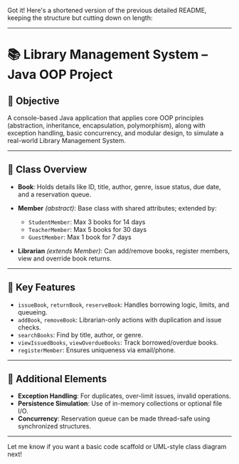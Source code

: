 Got it! Here's a shortened version of the previous detailed README, keeping the structure but cutting down on length:

---

# 📚 Library Management System – Java OOP Project

## 🎯 Objective

A console-based Java application that applies core OOP principles (abstraction, inheritance, encapsulation, polymorphism), along with exception handling, basic concurrency, and modular design, to simulate a real-world Library Management System.

---

## 🧩 Class Overview

* **Book**: Holds details like ID, title, author, genre, issue status, due date, and a reservation queue.
* **Member** *(abstract)*: Base class with shared attributes; extended by:

  * `StudentMember`: Max 3 books for 14 days
  * `TeacherMember`: Max 5 books for 30 days
  * `GuestMember`: Max 1 book for 7 days
* **Librarian** *(extends Member)*: Can add/remove books, register members, view and override book returns.

---

## 🔨 Key Features

* `issueBook`, `returnBook`, `reserveBook`: Handles borrowing logic, limits, and queueing.
* `addBook`, `removeBook`: Librarian-only actions with duplication and issue checks.
* `searchBooks`: Find by title, author, or genre.
* `viewIssuedBooks`, `viewOverdueBooks`: Track borrowed/overdue books.
* `registerMember`: Ensures uniqueness via email/phone.

---

## 🧪 Additional Elements

* **Exception Handling**: For duplicates, over-limit issues, invalid operations.
* **Persistence Simulation**: Use of in-memory collections or optional file I/O.
* **Concurrency**: Reservation queue can be made thread-safe using synchronized structures.

---

Let me know if you want a basic code scaffold or UML-style class diagram next!
